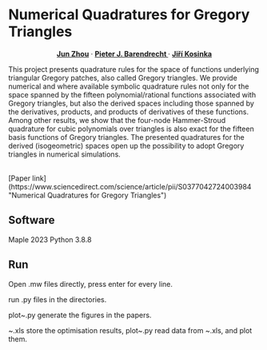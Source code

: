 # Numerical Quadratures for Gregory Triangles

<p align="center">
    <a href="https://junzhoupro.github.io/"><strong>Jun Zhou</strong></a>
    ·
    <a href="https://www.linkedin.com/in/pieter-barendrecht-75274271/"><strong>Pieter J. Barendrecht
 </strong></a>
    ·
    <a href="https://www.cs.rug.nl/svcg/People/JiriKosinka"><strong>Jiří Kosinka</strong></a>
    <br>

This project presents quadrature rules for the space of functions underlying triangular Gregory patches, also called Gregory triangles. We provide numerical and where available symbolic quadrature rules not only for the space spanned by the fifteen polynomial/rational functions associated with Gregory triangles, but also the derived spaces including those spanned by the derivatives, products, and products of derivatives of these functions. Among other results, we show that the four-node Hammer-Stroud quadrature for cubic polynomials over triangles is also exact for the fifteen basis functions of Gregory triangles. The presented quadratures for the derived (isogeometric) spaces open up the possibility to adopt Gregory triangles in numerical simulations.

<br>
        [Paper link](https://www.sciencedirect.com/science/article/pii/S0377042724003984 "Numerical Quadratures for Gregory Triangles")
        
<br>

## Software 

Maple 2023
Python 3.8.8

## Run

Open .mw files directly, press enter for every line.

run .py files in the directories.

plot~.py generate the figures in the papers.

\~.xls store the optimisation results, plot~.py read data from ~.xls, and plot them.



